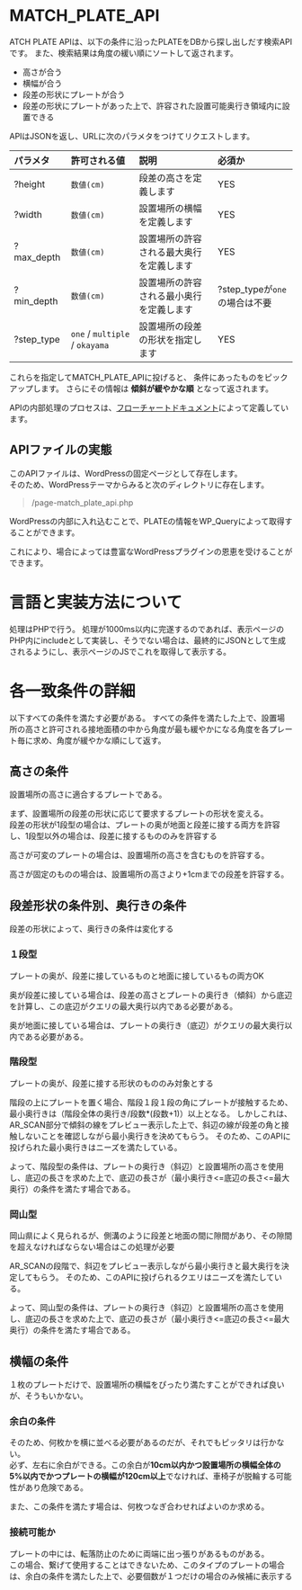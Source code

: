 # MATCH_PLATE_API
ATCH PLATE APIは、以下の条件に沿ったPLATEをDBから探し出しだす検索APIです。
また、検索結果は角度の緩い順にソートして返されます。

- 高さが合う
- 横幅が合う
- 段差の形状にプレートが合う
- 段差の形状にプレートがあった上で、許容された設置可能奥行き領域内に設置できる

APIはJSONを返し、URLに次のパラメタをつけてリクエストします。

|パラメタ|許可される値|説明|必須か|
|:-|:-|:-|:-|
|?height|`数値(cm)`|段差の高さを定義します|YES
|?width|`数値(cm)`|設置場所の横幅を定義します|YES
|?max_depth|`数値(cm)`|設置場所の許容される最大奥行を定義します|YES|
|?min_depth|`数値(cm)`|設置場所の許容される最小奥行を定義します|?step_typeが`one`の場合は不要|
|?step_type|`one` / `multiple` / `okayama`|設置場所の段差の形状を指定します|YES|


これらを指定してMATCH_PLATE_APIに投げると、 条件にあったものをピックアップします。
さらにその情報は **傾斜が緩やかな順** となって返されます。

APIの内部処理のプロセスは、[フローチャートドキュメント](/Docs/MATCH_PLATE_API/flow.pdf)によって定義しています。

## APIファイルの実態
このAPIファイルは、WordPressの固定ページとして存在します。<br>
そのため、WordPressテーマからみると次のディレクトリに存在します。

>/page-match_plate_api.php

WordPressの内部に入れ込むことで、PLATEの情報をWP_Queryによって取得することができます。

これにより、場合によっては豊富なWordPressプラグインの恩恵を受けることができます。


# 言語と実装方法について
処理はPHPで行う。
処理が1000ms以内に完遂するのであれば、表示ページのPHP内にincludeとして実装し、そうでない場合は、最終的にJSONとして生成されるようにし、表示ページのJSでこれを取得して表示する。

# 各一致条件の詳細
以下すべての条件を満たす必要がある。
すべての条件を満たした上で、設置場所の高さと許可される接地面積の中から角度が最も緩やかになる角度を各プレート毎に求め、角度が緩やかな順にして返す。


## 高さの条件
設置場所の高さに適合するプレートである。

まず、設置場所の段差の形状に応じて要求するプレートの形状を変える。<br>
段差の形状が1段型の場合は、プレートの奥が地面と段差に接する両方を許容し、1段型以外の場合は、段差に接するもののみを許容する

高さが可変のプレートの場合は、設置場所の高さを含むものを許容する。

高さが固定のものの場合は、設置場所の高さより+1cmまでの段差を許容する。

## 段差形状の条件別、奥行きの条件

段差の形状によって、奥行きの条件は変化する

### １段型
プレートの奥が、段差に接しているものと地面に接しているもの両方OK

奥が段差に接している場合は、段差の高さとプレートの奥行き（傾斜）から底辺を計算し、この底辺がクエリの最大奥行以内である必要がある。

奥が地面に接している場合は、プレートの奥行き（底辺）がクエリの最大奥行以内である必要がある。

### 階段型
プレートの奥が、段差に接する形状のもののみ対象とする

階段の上にプレートを置く場合、階段１段１段の角にプレートが接触するため、最小奥行きは（階段全体の奥行き/段数*(段数+1)）以上となる。
しかしこれは、AR_SCAN部分で傾斜の線をプレビュー表示した上で、斜辺の線が段差の角と接触しないことを確認しながら最小奥行きを決めてもらう。
そのため、このAPIに投げられた最小奥行きはニーズを満たしている。

よって、階段型の条件は、プレートの奥行き（斜辺）と設置場所の高さを使用し、底辺の長さを求めた上で、底辺の長さが（最小奥行き\<=底辺の長さ\<=最大奥行）の条件を満たす場合である。

### 岡山型
岡山県によく見られるが、側溝のように段差と地面の間に隙間があり、その隙間を超えなければならない場合はこの処理が必要

AR_SCANの段階で、斜辺をプレビュー表示しながら最小奥行きと最大奥行を決定してもらう。
そのため、このAPIに投げられるクエリはニーズを満たしている。

よって、岡山型の条件は、プレートの奥行き（斜辺）と設置場所の高さを使用し、底辺の長さを求めた上で、底辺の長さが（最小奥行き\<=底辺の長さ\<=最大奥行）の条件を満たす場合である。

## 横幅の条件
１枚のプレートだけで、設置場所の横幅をぴったり満たすことができれば良いが、そうもいかない。

### 余白の条件
そのため、何枚かを横に並べる必要があるのだが、それでもピッタリは行かない。<br>
必ず、左右に余白ができる。この余白が**10cm以内かつ設置場所の横幅全体の5%以内でかつプレートの横幅が120cm以上**でなければ、車椅子が脱輪する可能性があり危険である。

また、この条件を満たす場合は、何枚つなぎ合わせればよいのか求める。

### 接続可能か
プレートの中には、転落防止のために両端に出っ張りがあるものがある。<br>
この場合、繋げて使用することはできないため、このタイプのプレートの場合は、余白の条件を満たした上で、必要個数が１つだけの場合のみ候補に表示する